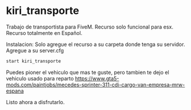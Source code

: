 # kiri_transporte
Trabajo de transportista para FiveM. Recurso solo funcional para esx.
Recurso totalmente en Español.

Instalacion:
Solo agregue el recurso a su carpeta donde tenga su servidor.
Agregue a su server.cfg 
```javascript
start kiri_transporte
```
Puedes pioner el vehiculo que mas te guste, pero tambien te dejo el vehiculo usado para reparto
https://www.gta5-mods.com/paintjobs/mecedes-sprinter-311-cdi-cargo-van-empresa-mrw-espana

Listo ahora a disfrutarlo.
